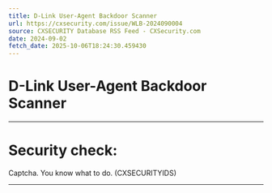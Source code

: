 ```yaml
---
title: D-Link User-Agent Backdoor Scanner
url: https://cxsecurity.com/issue/WLB-2024090004
source: CXSECURITY Database RSS Feed - CXSecurity.com
date: 2024-09-02
fetch_date: 2025-10-06T18:24:30.459430
---
```


# D-Link User-Agent Backdoor Scanner

---

# Security check:

Captcha. You know what to do. (CXSECURITYIDS)

---